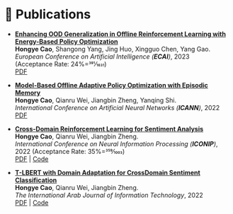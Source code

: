 
# 📝 Publications 

+ **[Enhancing OOD Generalization in Offline Reinforcement Learning with Energy-Based Policy Optimization](https://ebooks.iospress.nl/volumearticle/64220)** \
**Hongye Cao**, Shangong Yang, Jing Huo, Xingguo Chen, Yang Gao. \
_European Conference on Artificial Intelligence (**ECAI**)_, 2023 (Acceptance Rate: 24%=391⁄1631) \
[PDF](https://ebooks.iospress.nl/volumearticle/64220) 

+ **[Model-Based Offline Adaptive Policy Optimization with Episodic Memory](https://link.springer.com/chapter/10.1007/978-3-031-15931-2_5)**  \
**Hongye Cao**, Qianru Wei, Jiangbin Zheng, Yanqing Shi. \
_International Conference on Artificial Neural Networks (**ICANN**)_, 2022 \
[PDF](https://link.springer.com/chapter/10.1007/978-3-031-15931-2_5) 

+ **[Cross-Domain Reinforcement Learning for Sentiment Analysis](https://link.springer.com/chapter/10.1007/978-981-99-1645-0_53)**  \
**Hongye Cao**, Qianru Wei, Jiangbin Zheng. \
_International Conference on Neural Information Processing (**ICONIP**)_, 2022 (Acceptance Rate: 35%=359⁄1003) \
[PDF](https://link.springer.com/chapter/10.1007/978-981-99-1645-0_53) | [Code](https://github.com/caohongye/CDRL) 

+ **[T-LBERT with Domain Adaptation for CrossDomain Sentiment Classification](https://iajit.org/portal/images/year2023/No.1/21612.pdf)**  \
**Hongye Cao**, Qianru Wei, Jiangbin Zheng. \
_The International Arab Journal of Information Technology_, 2022 \
[PDF](https://iajit.org/portal/images/year2023/No.1/21612.pdf) | [Code](https://github.com/caohongye/NewsClassification)

